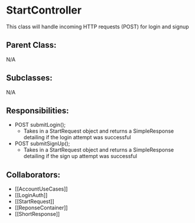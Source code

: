 # StartController
This class will handle incoming HTTP requests (POST) for login and signup 

## Parent Class:
N/A

## Subclasses:
N/A

## Responsibilities:
- POST submitLogin();
	- Takes in a StartRequest object and returns a SimpleResponse detailing if the login attempt was successful
- POST submitSignUp();
	- Takes in a StartRequest object and returns a SimpleResponse detailing if the sign up attempt was successful

## Collaborators:
- [[AccountUseCases]]
- [[LoginAuth]]
- [[StartRequest]]
- [[ReponseContainer]]
- [[ShortResponse]]

